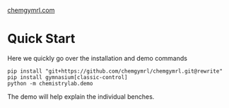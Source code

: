 [chemgymrl.com](https://chemgymrl.com/)

# Quick Start

Here we quickly go over the installation and demo commands

```
pip install "git+https://github.com/chemgymrl/chemgymrl.git@rewrite"
pip install gymnasium[classic-control]
python -m chemistrylab.demo
```

The demo will help explain the individual benches.

